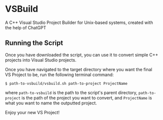 # VSBuild
A C++ Visual Studio Project Builder for Unix-based systems, created with the help of ChatGPT

## Running the Script
Once you have downloaded the script, you can use it to convert simple C++ projects into Visual Studio projects.

Once you have navigated to the target directory where you want the final VS Project to be, run the following terminal command:

```$ path-to-vsbuild/vsbuild.sh path-to-project ProjectName```

where `path-to-vsbuild` is the path to the script's parent directory, `path-to-project` is the path of the project you want to convert, and `ProjectName` is what you want to name the outputted project.

Enjoy your new VS Project!
